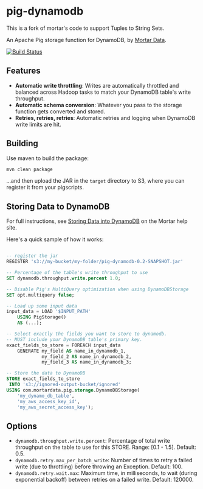 # pig-dynamodb

This is a fork of mortar's code to support Tuples to String Sets.

An Apache Pig storage function for DynamoDB, by [Mortar Data](http://www.mortardata.com).

[![Build Status](https://travis-ci.org/mortardata/pig-dynamodb.svg?branch=master)](https://travis-ci.org/mortardata/pig-dynamodb)

## Features

* **Automatic write throttling**: Writes are automatically throttled and balanced across Hadoop tasks to match your DynamoDB table's write throughput.
* **Automatic schema conversion**: Whatever you pass to the storage function gets converted and stored.
* **Retries, retries, retries**: Automatic retries and logging when DynamoDB write limits are hit.


## Building

Use maven to build the package:

```bash
mvn clean package
```

...and then upload the JAR in the `target` directory to S3, where you can register it from your pigscripts.


## Storing Data to DynamoDB

For full instructions, see [Storing Data into DynamoDB](http://help.mortardata.com/integrations/dynamodb/dynamodb_store) on the Mortar help site.

Here's a quick sample of how it works:


```sql

-- register the jar
REGISTER 's3://my-bucket/my-folder/pig-dynamodb-0.2-SNAPSHOT.jar'

-- Percentage of the table's write throughput to use
SET dynamodb.throughput.write.percent 1.0;

-- Disable Pig's MultiQuery optimization when using DynamoDBStorage
SET opt.multiquery false;

-- Load up some input data
input_data = LOAD '$INPUT_PATH'
    USING PigStorage()
    AS (...);

-- Select exactly the fields you want to store to dynamodb.
-- MUST include your DynamoDB table's primary key.
exact_fields_to_store = FOREACH input_data
    GENERATE my_field AS name_in_dynamodb_1,
             my_field_2 AS name_in_dynamodb_2,
             my_field_3 AS name_in_dynamodb_3;

-- Store the data to DynamoDB
STORE exact_fields_to_store
 INTO 's3://ignored-output-bucket/ignored'
USING com.mortardata.pig.storage.DynamoDBStorage(
	'my_dynamo_db_table', 
	'my_aws_access_key_id', 
	'my_aws_secret_access_key');
```

## Options

* `dynamodb.throughput.write.percent`: Percentage of total write throughput on the table to use for this STORE.  Range: [0.1 - 1.5].  Default: 0.5.
* `dynamodb.retry.max_per_batch_write`: Number of times to retry a failed write (due to throttling) before throwing an Exception. Default: 100.
* `dynamodb.retry.wait.max`: Maximum time, in milliseconds, to wait (during exponential backoff) between retries on a failed write.  Default: 120000.
